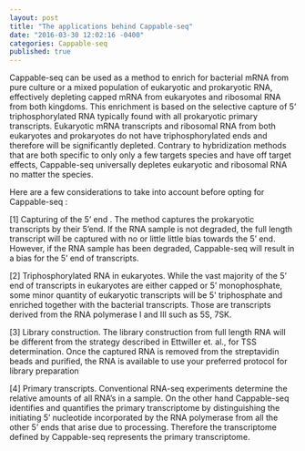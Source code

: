 ```yaml
---
layout: post
title: "The applications behind Cappable-seq"
date: "2016-03-30 12:02:16 -0400"
categories: Cappable-seq
published: true
---
```

Cappable-seq can be used as a method to enrich for bacterial mRNA from pure culture or a mixed population of eukaryotic and prokaryotic RNA, effectively depleting capped mRNA from eukaryotes and ribosomal RNA from both kingdoms. This enrichment is based on the selective capture of 5’ triphosphorylated RNA typically found with all prokaryotic primary transcripts. Eukaryotic mRNA transcripts and ribosomal RNA from both eukaryotes and prokaryotes do not have triphosphorylated ends and therefore will be significantly depleted. Contrary to hybridization methods that are both specific to only only a few targets species and have off target effects, Cappable-seq universally depletes eukaryotic and ribosomal RNA no matter the species. 


Here are a few considerations to take into account before opting for Cappable-seq :

[1] Capturing of the 5’ end . 
The method captures the prokaryotic transcripts by their 5’end. If the RNA sample is not degraded, the full length transcript will be captured with no or little little bias towards the 5’ end. However, if the RNA sample has been degraded, Cappable-seq will result in a bias for the 5’ end of transcripts.

[2] Triphosphorylated RNA in eukaryotes. 
While the vast majority of the 5’ end of transcripts in eukaryotes are either capped or 5’ monophosphate, some minor quantity of eukaryotic transcripts will be 5' triphosphate and enriched together with the bacterial transcripts.  Those are transcripts derived from the RNA polymerase I and III such as 5S, 7SK.

[3] Library construction.
The library construction from full length RNA will be different from the strategy described in Ettwiller et. al., for TSS determination. Once the captured RNA is removed from the streptavidin beads and purified, the RNA is available to use your preferred protocol for library preparation

[4] Primary transcripts.
Conventional RNA-seq experiments determine the relative amounts of all RNA’s in a sample. On the other hand Cappable-seq identifies and quantifies the primary transcriptome by distinguishing the initiating 5’ nucleotide incorporated by the RNA polymerase from all the other 5’ ends that arise due to processing. Therefore the transcriptome defined by Cappable-seq represents the primary transcriptome. 




